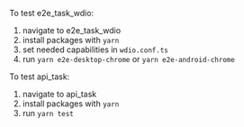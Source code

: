 To test e2e_task_wdio:
1. navigate to e2e_task_wdio
2. install packages with `yarn`
3. set needed capabilities in `wdio.conf.ts`
4. run `yarn e2e-desktop-chrome` or `yarn e2e-android-chrome`

To test api_task:
1. navigate to api_task
2. install packages with `yarn`
3. run `yarn test`